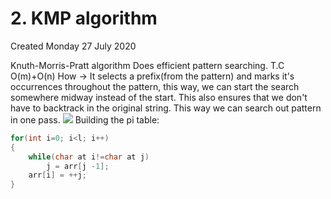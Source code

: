 # 2. KMP algorithm
Created Monday 27 July 2020

Knuth-Morris-Pratt algorithm
Does efficient pattern searching.
T.C O(m)+O(n)
How → It selects a prefix(from the pattern) and marks it's occurrences throughout the pattern, this way, we can start the search somewhere midway instead of the start. This also ensures that we don't have to backtrack in the original string. This way we can search out pattern in one pass.
![](/assets/2._KMP_algorithm-image-1.png)
Building the pi table:

```c++
for(int i=0; i<l; i++)
{
	while(char at i!=char at j)
		j = arr[j -1];
	arr[i] = ++j;
}
```
